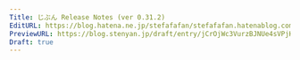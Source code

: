 ```yaml
---
Title: じぶん Release Notes (ver 0.31.2)
EditURL: https://blog.hatena.ne.jp/stefafafan/stefafafan.hatenablog.com/atom/entry/6802340630903609828
PreviewURL: https://blog.stenyan.jp/draft/entry/jCrOjWc3VurzBJNUe4sVPjHJ1zc
Draft: true
---
```


